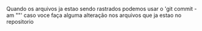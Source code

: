 Quando os arquivos ja estao sendo rastrados podemos usar o 'git commit -am ""' caso voce faça alguma alteração nos arquivos que ja estao no repositorio